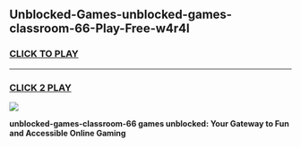 
## Unblocked-Games-unblocked-games-classroom-66-Play-Free-w4r4l
<h3>
<a href="https://premium76.site?title=unblocked-games-classroom-66&ref=18A1">CLICK TO PLAY</a></h3>
<hr>

<h3>
<a href="https://premium76.site?title=unblocked-games-classroom-66&ref=18A1">CLICK 2 PLAY</a>
  
</h3>

<a href="https://premium76.site?title=unblocked-games-classroom-66&ref=18A1"><img src="https://clearcache.store/games.png"></a>


**unblocked-games-classroom-66 games unblocked: Your Gateway to Fun and Accessible Online Gaming**
